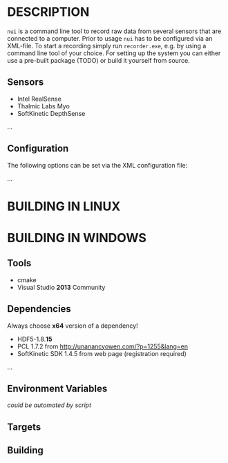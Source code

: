 DESCRIPTION
===========
`nui` is a command line tool to record raw data from several sensors that are connected to a computer. Prior to usage `nui` has to be configured via an XML-file. To start a recording simply run `recorder.exe`, e.g. by using a command line tool of your choice. For setting up the system you can either use a pre-built package (TODO) or build it yourself from source.

Sensors
-------

* Intel RealSense
* Thalmic Labs Myo
* SoftKinetic DepthSense

...

Configuration
-------------
The following options can be set via the XML configuration file:

...


BUILDING IN LINUX
=================


BUILDING IN WINDOWS
===================
Tools
-----

* cmake
* Visual Studio **2013** Community

Dependencies
------------
Always choose **x64** version of a dependency!

* HDF5-1.8.**15**
* PCL 1.7.2 from http://unanancyowen.com/?p=1255&lang=en
* SoftKinetic SDK 1.4.5 from web page (registration required)

...

Environment Variables
---------------------

*could be automated by script*


Targets
-------


Building
--------